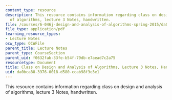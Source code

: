 ```yaml
---
content_type: resource
description: This resource contains information regarding class on design and analysis
  of algorithms, lecture 3 Notes, handwritten.
file: /courses/6-046j-design-and-analysis-of-algorithms-spring-2015/da0bca8839760018d580ccab98f3e3e1_MIT6_046JS15_writtenlec3.pdf
file_type: application/pdf
learning_resource_types:
- Lecture Notes
ocw_type: OCWFile
parent_title: Lecture Notes
parent_type: CourseSection
parent_uid: f0632fab-33fe-b54f-79db-e7aead7c2a75
resourcetype: Document
title: Class on Design and Analysis of Algorithms, Lecture 3 Notes, Handwritten
uid: da0bca88-3976-0018-d580-ccab98f3e3e1
---
```

This resource contains information regarding class on design and analysis of algorithms, lecture 3 Notes, handwritten.


